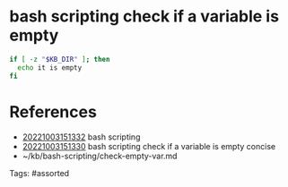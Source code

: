 # bash scripting check if a variable is empty
```bash
if [ -z "$KB_DIR" ]; then
  echo it is empty
fi
```

# References
- [20221003151332](/zet/20221003151332/) bash scripting
- [20221003151330](/zet/20221003151330/) bash scripting check if a variable is empty concise
- ~/kb/bash-scripting/check-empty-var.md

Tags:
    #assorted

